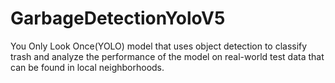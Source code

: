 # GarbageDetectionYoloV5
You Only Look Once(YOLO) model that uses object detection to classify trash and analyze the performance of the model on real-world test data that can be found in local neighborhoods. 
